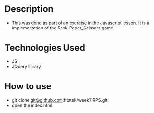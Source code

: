 Description
=========

* This was done as part of an exercise in the Javascript lesson. It is a implementation of the Rock-Paper_Scissors game. 

Technologies Used
=========

* JS
* JQuery library

How to use
=========

* git clone git@github.com:fitstek/week7_RPS.git
* open the index.html
